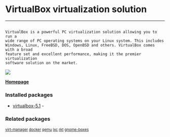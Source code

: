 # VirtualBox virtualization solution

____

```

VirtualBox is a powerful PC virtualization solution allowing you to run a
wide range of PC operating systems on your Linux system. This includes
Windows, Linux, FreeBSD, DOS, OpenBSD and others. VirtualBox comes with a broad
feature set and excellent performance, making it the premier virtualization
software solution on the market.

```

[![](https://screenshots.debian.net/thumbnail/virtualbox/)](https://screenshots.debian.net/screenshot/virtualbox/)


 **[Homepage]()**

### Installed packages

* [virtualbox-5.1](https://packages.debian.org/stretch/virtualbox-5.1) - 

### Related packages

<sub> [virt-manager](https://packages.debian.org/stretch/virt-manager) [docker](https://packages.debian.org/stretch/docker) [qemu](https://packages.debian.org/stretch/qemu) [lxc](https://packages.debian.org/stretch/lxc) [rkt](https://packages.debian.org/stretch/rkt) [gnome-boxes](https://packages.debian.org/stretch/gnome-boxes)  </sub>
